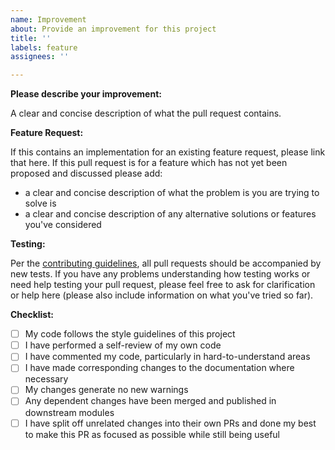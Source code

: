 ```yaml
---
name: Improvement
about: Provide an improvement for this project
title: ''
labels: feature
assignees: ''

---
```


**Please describe your improvement:**

A clear and concise description of what the pull request contains.

**Feature Request:**

If this contains an implementation for an existing feature request, please link that here. If this
pull request is for a feature which has not yet been proposed and discussed please add:

- a clear and concise description of what the problem is you are trying to solve is
- a clear and concise description of any alternative solutions or features you've considered

**Testing:**

Per the [contributing guidelines][1], all pull requests should be accompanied by new tests. If you
have any problems understanding how testing works or need help testing your pull request, please
feel free to ask for clarification or help here (please also include information on what you've
tried so far).

**Checklist:**

- [ ] My code follows the style guidelines of this project
- [ ] I have performed a self-review of my own code
- [ ] I have commented my code, particularly in hard-to-understand areas
- [ ] I have made corresponding changes to the documentation where necessary
- [ ] My changes generate no new warnings
- [ ] Any dependent changes have been merged and published in downstream modules
- [ ] I have split off unrelated changes into their own PRs and done my best to make this PR as
      focused as possible while still being useful

 [1]: https://github.com/pkmn/ps/blob/master/CONTRIBUTING.md
